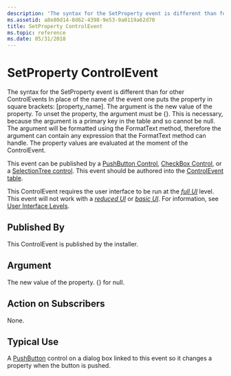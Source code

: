 ```yaml
---
description: 'The syntax for the SetProperty event is different than for other ControlEvents In place of the name of the event one puts the property in square brackets: \[property\_name\].'
ms.assetid: a8e80d14-8d62-4398-9e53-9a0119a62d70
title: SetProperty ControlEvent
ms.topic: reference
ms.date: 05/31/2018
---
```


# SetProperty ControlEvent

The syntax for the SetProperty event is different than for other ControlEvents In place of the name of the event one puts the property in square brackets: \[property\_name\]. The argument is the new value of the property. To unset the property, the argument must be {}. This is necessary, because the argument is a primary key in the table and so cannot be null. The argument will be formatted using the FormatText method, therefore the argument can contain any expression that the FormatText method can handle. The property values are evaluated at the moment of the ControlEvent.

This event can be published by a [PushButton Control](pushbutton-control.md), [CheckBox Control](checkbox-control.md), or a [SelectionTree control](selectiontree-control.md). This event should be authored into the [ControlEvent table](controlevent-table.md).

This ControlEvent requires the user interface to be run at the [*full UI*](f-gly.md) level. This event will not work with a [*reduced UI*](r-gly.md) or [*basic UI*](b-gly.md). For information, see [User Interface Levels](user-interface-levels.md).

## Published By

This ControlEvent is published by the installer.

## Argument

The new value of the property. {} for null.

## Action on Subscribers

None.

## Typical Use

A [PushButton](pushbutton-control.md) control on a dialog box linked to this event so it changes a property when the button is pushed.

 

 



